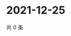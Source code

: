 # 2021-12-25

共 0 条

<!-- BEGIN WEIBO -->
<!-- 最后更新时间 Sat Dec 25 2021 20:13:35 GMT+0800 (China Standard Time) -->

<!-- END WEIBO -->
